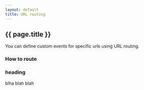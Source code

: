 ```yaml
---
layout: default
title: URL routing
---
```


## {{ page.title }}

You can define custom events for specific urls using URL routing.

### How to route



### heading

blha blah blah

